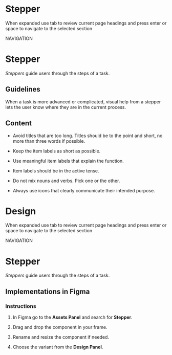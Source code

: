 # Stepper

When expanded use tab to review current page headings and press enter or space to navigate to the selected section

NAVIGATION

# Stepper

_Steppers_ guide users through the steps of a task.

## Guidelines

When a task is more advanced or complicated, visual help from a stepper lets the user know where they are in the current process.

## Content

-   Avoid titles that are too long. Titles should be to the point and short, no more than three words if possible.
    
-   Keep the item labels as short as possible.
    
-   Use meaningful item labels that explain the function.
    
-   Item labels should be in the active tense.
    
-   Do not mix nouns and verbs. Pick one or the other.
    
-   Always use icons that clearly communicate their intended purpose.



# Design

When expanded use tab to review current page headings and press enter or space to navigate to the selected section

NAVIGATION

# Stepper

_Steppers_ guide users through the steps of a task.

## Implementations in Figma

### Instructions

1.  In Figma go to the **Assets Panel** and search for **Stepper**.
    
2.  Drag and drop the component in your frame.
    
3.  Rename and resize the component if needed.
    
4.  Choose the variant from the **Design Panel**.